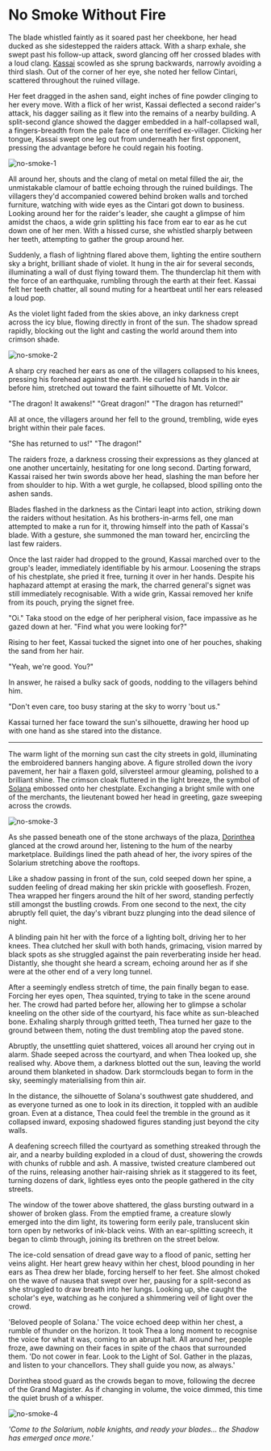 # No Smoke Without Fire

The blade whistled faintly as it soared past her cheekbone, her head ducked as she sidestepped the raiders attack. With a sharp exhale, she swept past his follow-up attack, sword glancing off her crossed blades with a loud clang. [Kassai](https://legendarystories.net/heroes-of-rathe/kassai-about.html) scowled as she sprung backwards, narrowly avoiding a third slash. Out of the corner of her eye, she noted her fellow Cintari, scattered throughout the ruined village.

Her feet dragged in the ashen sand, eight inches of fine powder clinging to her every move. With a flick of her wrist, Kassai deflected a second raider's attack, his dagger sailing as it flew into the remains of a nearby building. A split-second glance showed the dagger embedded in a half-collapsed wall, a fingers-breadth from the pale face of one terrified ex-villager. Clicking her tongue, Kassai swept one leg out from underneath her first opponent, pressing the advantage before he could regain his footing.

<img src="https://media.githubusercontent.com/media/nathaneastwood/fablore/main/src/main-story/03-crucible-of-war/media/no-smoke-1.webp" alt="no-smoke-1" class="center">

All around her, shouts and the clang of metal on metal filled the air, the unmistakable clamour of battle echoing through the ruined buildings. The villagers they'd accompanied cowered behind broken walls and torched furniture, watching with wide eyes as the Cintari got down to business. Looking around her for the raider's leader, she caught a glimpse of him amidst the chaos, a wide grin splitting his face from ear to ear as he cut down one of her men. With a hissed curse, she whistled sharply between her teeth, attempting to gather the group around her.

Suddenly, a flash of lightning flared above them, lighting the entire southern sky a bright, brilliant shade of violet. It hung in the air for several seconds, illuminating a wall of dust flying toward them. The thunderclap hit them with the force of an earthquake, rumbling through the earth at their feet. Kassai felt her teeth chatter, all sound muting for a heartbeat until her ears released a loud pop.

As the violet light faded from the skies above, an inky darkness crept across the icy blue, flowing directly in front of the sun. The shadow spread rapidly, blocking out the light and casting the world around them into crimson shade.

<img src="https://media.githubusercontent.com/media/nathaneastwood/fablore/main/src/main-story/03-crucible-of-war/media/no-smoke-2.webp" alt="no-smoke-2" class="center">

A sharp cry reached her ears as one of the villagers collapsed to his knees, pressing his forehead against the earth. He curled his hands in the air before him, stretched out toward the faint silhouette of Mt. Volcor.

"The dragon! It awakens!" "Great dragon!" "The dragon has returned!"

All at once, the villagers around her fell to the ground, trembling, wide eyes bright within their pale faces.

"She has returned to us!" "The dragon!"

The raiders froze, a darkness crossing their expressions as they glanced at one another uncertainly, hesitating for one long second. Darting forward, Kassai raised her twin swords above her head, slashing the man before her from shoulder to hip. With a wet gurgle, he collapsed, blood spilling onto the ashen sands.

Blades flashed in the darkness as the Cintari leapt into action, striking down the raiders without hesitation. As his brothers-in-arms fell, one man attempted to make a run for it, throwing himself into the path of Kassai's blade. With a gesture, she summoned the man toward her, encircling the last few raiders.

Once the last raider had dropped to the ground, Kassai marched over to the group's leader, immediately identifiable by his armour. Loosening the straps of his chestplate, she pried it free, turning it over in her hands. Despite his haphazard attempt at erasing the mark, the charred general's signet was still immediately recognisable. With a wide grin, Kassai removed her knife from its pouch, prying the signet free.

"Oi." Taka stood on the edge of her peripheral vision, face impassive as he gazed down at her. "Find what you were looking for?"

Rising to her feet, Kassai tucked the signet into one of her pouches, shaking the sand from her hair.

"Yeah, we're good. You?"

In answer, he raised a bulky sack of goods, nodding to the villagers behind him.

"Don't even care, too busy staring at the sky to worry 'bout us."

Kassai turned her face toward the sun's silhouette, drawing her hood up with one hand as she stared into the distance.

---

The warm light of the morning sun cast the city streets in gold, illuminating the embroidered banners hanging above. A figure strolled down the ivory pavement, her hair a flaxen gold, silversteel armour gleaming, polished to a brilliant shine. The crimson cloak fluttered in the light breeze, the symbol of [Solana](https://legendarystories.net/world-of-rathe/solana/solana.html) embossed onto her chestplate. Exchanging a bright smile with one of the merchants, the lieutenant bowed her head in greeting, gaze sweeping across the crowds.

<img src="https://media.githubusercontent.com/media/nathaneastwood/fablore/main/src/main-story/03-crucible-of-war/media/no-smoke-3.webp" alt="no-smoke-3" class="center">

As she passed beneath one of the stone archways of the plaza, [Dorinthea](https://legendarystories.net/heroes-of-rathe/dorinthea-about.html) glanced at the crowd around her, listening to the hum of the nearby marketplace. Buildings lined the path ahead of her, the ivory spires of the Solarium stretching above the rooftops.

Like a shadow passing in front of the sun, cold seeped down her spine, a sudden feeling of dread making her skin prickle with gooseflesh. Frozen, Thea wrapped her fingers around the hilt of her sword, standing perfectly still amongst the bustling crowds. From one second to the next, the city abruptly fell quiet, the day's vibrant buzz plunging into the dead silence of night.

A blinding pain hit her with the force of a lighting bolt, driving her to her knees. Thea clutched her skull with both hands, grimacing, vision marred by black spots as she struggled against the pain reverberating inside her head. Distantly, she thought she heard a scream, echoing around her as if she were at the other end of a very long tunnel.

After a seemingly endless stretch of time, the pain finally began to ease. Forcing her eyes open, Thea squinted, trying to take in the scene around her. The crowd had parted before her, allowing her to glimpse a scholar kneeling on the other side of the courtyard, his face white as sun-bleached bone. Exhaling sharply through gritted teeth, Thea turned her gaze to the ground between them, noting the dust trembling atop the paved stone.

Abruptly, the unsettling quiet shattered, voices all around her crying out in alarm. Shade seeped across the courtyard, and when Thea looked up, she realised why. Above them, a darkness blotted out the sun, leaving the world around them blanketed in shadow. Dark stormclouds began to form in the sky, seemingly materialising from thin air.

In the distance, the silhouette of Solana's southwest gate shuddered, and as everyone turned as one to look in its direction, it toppled with an audible groan. Even at a distance, Thea could feel the tremble in the ground as it collapsed inward, exposing shadowed figures standing just beyond the city walls.

A deafening screech filled the courtyard as something streaked through the air, and a nearby building exploded in a cloud of dust, showering the crowds with chunks of rubble and ash. A massive, twisted creature clambered out of the ruins, releasing another hair-raising shriek as it staggered to its feet, turning dozens of dark, lightless eyes onto the people gathered in the city streets.

The window of the tower above shattered, the glass bursting outward in a shower of broken glass. From the emptied frame, a creature slowly emerged into the dim light, its towering form eerily pale, translucent skin torn open by networks of ink-black veins. With an ear-splitting screech, it began to climb through, joining its brethren on the street below.

The ice-cold sensation of dread gave way to a flood of panic, setting her veins alight. Her heart grew heavy within her chest, blood pounding in her ears as Thea drew her blade, forcing herself to her feet. She almost choked on the wave of nausea that swept over her, pausing for a split-second as she struggled to draw breath into her lungs. Looking up, she caught the scholar's eye, watching as he conjured a shimmering veil of light over the crowd.

'Beloved people of Solana.' The voice echoed deep within her chest, a rumble of thunder on the horizon. It took Thea a long moment to recognise the voice for what it was, coming to an abrupt halt. All around her, people froze, awe dawning on their faces in spite of the chaos that surrounded them. 'Do not cower in fear. Look to the Light of Sol. Gather in the plazas, and listen to your chancellors. They shall guide you now, as always.'

Dorinthea stood guard as the crowds began to move, following the decree of the Grand Magister. As if changing in volume, the voice dimmed, this time the quiet brush of a whisper.

<img src="https://media.githubusercontent.com/media/nathaneastwood/fablore/main/src/main-story/03-crucible-of-war/media/no-smoke-4.webp" alt="no-smoke-4" class="center">

_'Come to the Solarium, noble knights, and ready your blades... the Shadow has emerged once more.'_
